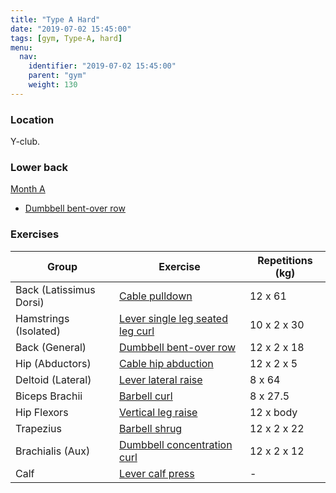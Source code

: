 ```yaml
---
title: "Type A Hard"
date: "2019-07-02 15:45:00"
tags: [gym, Type-A, hard]
menu:
  nav:
    identifier: "2019-07-02 15:45:00"
    parent: "gym"
    weight: 130
---
```


### Location

Y-club.

### Lower back
[Month A](https://exrx.net/WeightTraining/LowBack)

- [Dumbbell bent-over row](https://exrx.net/WeightExercises/BackGeneral/DBBentOverRow)

### Exercises

| Group                   | Exercise                                                                                                       | Repetitions (kg) |
|-------------------------|----------------------------------------------------------------------------------------------------------------|------------------|
| Back (Latissimus Dorsi) | [Cable pulldown](https://exrx.net/WeightExercises/LatissimusDorsi/CBFrontPulldown)                             | 12 x 61          |
| Hamstrings (Isolated)   | [Lever single leg seated leg curl](https://exrx.net/WeightExercises/Hamstrings/LVSingleLegSeatedLegCurlHammer) | 10 x 2 x 30      |
| Back (General)          | [Dumbbell bent-over row](https://exrx.net/WeightExercises/BackGeneral/DBBentOverRow)                           | 12 x 2 x 18      |
| Hip (Abductors)         | [Cable hip abduction](https://exrx.net/WeightExercises/HipAbductor/CBHipAbduction)                             | 12 x 2 x 5       |
| Deltoid (Lateral)       | [Lever lateral raise](https://exrx.net/WeightExercises/DeltoidLateral/LVLateralRaise)                          | 8 x 64           |
| Biceps Brachii          | [Barbell curl](https://exrx.net/WeightExercises/Biceps/BBCurl)                                                 | 8 x 27.5         |
| Hip Flexors             | [Vertical leg raise](https://exrx.net/WeightExercises/HipFlexors/BWVerticalLegRaise)                           | 12 x body        |
| Trapezius               | [Barbell shrug](https://exrx.net/WeightExercises/TrapeziusUpper/BBShrug)                                       | 12 x 2 x 22      |
| Brachialis (Aux)        | [Dumbbell concentration curl](https://exrx.net/WeightExercises/Brachialis/BBPreacherCurl)                      | 12 x 2 x 12      |
| Calf                    | [Lever calf press](https://exrx.net/WeightExercises/Gastrocnemius/LV45CalfPress)                               | -                |
